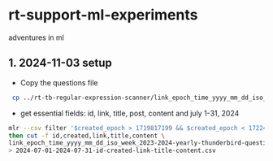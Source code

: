# rt-support-ml-experiments
adventures in ml
## 1. 2024-11-03 setup
* Copy the questions file
```bash
 cp ../rt-tb-regular-expression-scanner/link_epoch_time_yyyy_mm_dd_iso_week_2023-2024-yearly-thunderbird-questions.csv .
```
* get essential fields: id, link, title, post, content and july 1-31, 2024
```bash
mlr --csv filter '$created_epoch > 1719817199 && $created_epoch < 1722495600'
then cut -f id,created,link,title,content \
link_epoch_time_yyyy_mm_dd_iso_week_2023-2024-yearly-thunderbird-questions.csv \
> 2024-07-01-2024-07-31-id-created-link-title-content.csv
```
